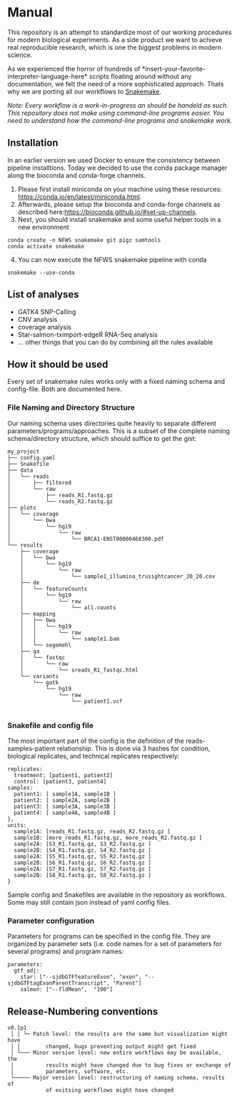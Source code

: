 # Manual

This repository is an attempt to standardize most of our working
procedures for modern biological experiments. As a side product we
want to achieve real reproducible research, which is one the biggest
problems in modern science.

As we experienced the horror of hundreds of
\*insert-your-favorite-interpreter-language-here\* scripts floating
around without any documentation, we felt the need of a more
sophisticated approach. Thats why we are porting all our workflows to 
[Snakemake](https://bitbucket.org/snakemake/snakemake/wiki/Home).

*Note: Every workflow is a work-in-progress an should be handeld as such. This repository does not make using command-line programs easier. You need to understand how the command-line programs and snakemake work.*

## Installation
In an earlier version we used Docker to ensure the consistency between pipeline installtions. Today we decided to use the conda package manager along the bioconda and conda-forge channels.

1. Please first install miniconda on your machine using these resources: https://conda.io/en/latest/miniconda.html.
2. Afterwards, please setup the bioconda and conda-forge channels as described here:https://bioconda.github.io/#set-up-channels.
3. Next, you should install snakemake and some useful helper tools in a new environment
```
conda create -n NFWS snakemake git pigz samtools
conda activate snakemake
```
4. You can now execute the NFWS snakemake pipeline with conda
```
snakemake --use-conda
```

## List of analyses

* GATK4 SNP-Calling
* CNV analysis
* coverage analysis
* Star-salmon-tximport-edgeR RNA-Seq analysis
* ... other things that you can do by combining all the rules available

## How it should be used

Every set of snakemake rules works only with a fixed naming schema and config-file. Both are documented here.

### File Naming and Directory Structure

Our naming schema uses directories quite heavily to separate different parameters/programs/approaches. This is a subset of the complete naming schema/directory structure, which should suffice to get the gist:

    my_project
    ├── config.yaml
    ├── Snakefile
    ├── data
    │   └── reads
    │       ├── filtered
    │       └── raw
    │           ├── reads_R1.fastq.gz
    │           └── reads_R2.fastq.gz
    ├── plots
    │   └── coverage
    │       └── bwa
    │           └── hg19
    │               └── raw
    │                   └── BRCA1-ENST00000468300.pdf
    └── results
        ├── coverage
        │   └── bwa
        │       └── hg19
        │           └── raw
        │               └── sample1_illumina_trusightcancer_20_20.cov
        ├── de
        │   └── featureCounts
        │       └── hg19
        │           └── raw
        │               └── all.counts
        ├── mapping
        │   ├── bwa
        │   │   └── hg19
        │   │       └── raw
        │   │           └── sample1.bam
        │   └── segemehl        
        ├── qa
        │   └── fastqc
        │       └── raw
        │           └── sreads_R1_fastqc.html
        └── variants
            └── gatk
                └── hg19
                    └── raw
                        └── patient1.vcf
                        
### Snakefile and config file

The most important part of the config is the definition of the reads-samples-patient relationship. This is done via 3 hashes for condition, biological replicates, and technical replicates respectively:

    replicates:
      treatment: [patient1, patient2]
      control: [patient3, patient4]
    samples:
      patient1: [ sample1A, sample1B ]
      patient2: [ sample2A, sample2B ]
      patient3: [ sample3A, sample3B ]
      patient4: [ sample4A, sample4B ]
    },
    units:
      sample1A: [reads_R1.fastq.gz, reads_R2.fastq.gz ]
      sample1B: [more_reads_R1.fastq.gz, more_reads_R2.fastq.gz ]
      sample2A: [S3_R1.fastq.gz, S3_R2.fastq.gz ]
      sample2B: [S4_R1.fastq.gz, S4_R2.fastq.gz ]
      sample2A: [S5_R1.fastq.gz, S5_R2.fastq.gz ]
      sample2B: [S6_R1.fastq.gz, S6_R2.fastq.gz ]
      sample2A: [S7_R1.fastq.gz, S7_R2.fastq.gz ]
      sample2B: [S8_R1.fastq.gz, S8_R2.fastq.gz ] 
    }
    
Sample config and Snakefiles are available in the repository as workflows. Some may still contain json instead of yaml config files.

### Parameter configuration
Parameters for programs can be specified in the config file. They are organized by parameter sets (i.e. code names for a set of parameters for several programs) and program names:

    parameters:
      gtf_adj:
        star: ["--sjdbGTFfeatureExon", "exon", "--sjdbGTFtagExonParentTranscript", "Parent"]
        salmon: ["--fldMean",  "190"]

## Release-Numbering conventions

    v0.1p1
     │ │ └─ Patch level: the results are the same but visualization might have
     │ │        changed, bugs preventing output might get fixed
     │ └─── Minor version level: new entire workflows may be available, the
     │          results might have changed due to bug fixes or exchange of
     │          parameters, software, etc.
     └───── Major version level: restructuring of naming schema, results of
                of exitsing workflows might have changed
